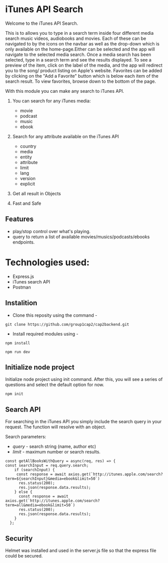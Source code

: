 # iTunes API Search
Welcome to the iTunes API Search.


This is to allows you to type in a search term inside four different media search
	 music videos, audiobooks and movies. Each of these can be navigated 
	to by the icons on the navbar as well as the drop-down which is only available on the 
	home-page.Either can be selected and the app will navigate to the selected media search.
	Once a media search has been selected, type in a search term and see the results displayed.
	To see a preview of the item, click on the label of the media, and the app will redirect
	you to the song/ product listing on Apple's website.
	Favorites can be added by clicking on the "Add a Favorite" button which is below each item
	of the search result.
	To view favorites, browse down to the bottom of the page.
  
With this module you can make any search to iTunes API.

1.	You can search for any iTunes media:
	* movie
	* podcast
	* music
	* ebook
	
2. Search for any attribute available on the iTunes API
	* country
	* media
	* entity
	* attribute
	* limit
	* lang
	* version
	* explicit
3. Get all result in Objects
4. Fast and Safe

## Features
* play/stop control over what's playing.
* query to return a list of available movies/musics/podcasts/ebooks endpoints.

# Technologies used:

* Express.js
* iTunes search API
* Postman



## Instalition

 
 - Clone this reposity using the command -
```
git clone https://github.com/group1cap2/cap2backend.git
```
 - Install required modules using -
```
npm install
```
```
npm run dev
```
## Initialize node project
Initialize node project using init command.
After this, you will see a series of questions and select the default option for now.

```npm init```

## Search API

For searching in the iTunes API you simply include
the search query in your request. The function will
resolve with an object.

Search parameters:

-   _query_ - search string (name, author etc)
-   _limit_ - maximum number or search results.

```
const getAllBooksWithQuery = async(req, res) => {
const searchInput = req.query.search;
    if (searchInput) {
     const response = await axios.get(`http://itunes.apple.com/search?term=${searchInput}&media=ebook&limit=50`)
      res.status(200);
      res.json(response.data.results);
    } else {
      const response = await axios.get(`http://itunes.apple.com/search?term=all&media=ebook&limit=50`)
      res.status(200);
      res.json(response.data.results);
    }
  };
```
## Security

Helmet was installed and used in the server.js file so that the express file could
be secured.
